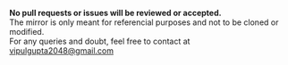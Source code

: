 **No pull requests or issues will be reviewed or accepted.**   
The mirror is only meant for referencial purposes and not to be cloned or modified.  
For any queries and doubt, feel free to contact at vipulgupta2048@gmail.com
